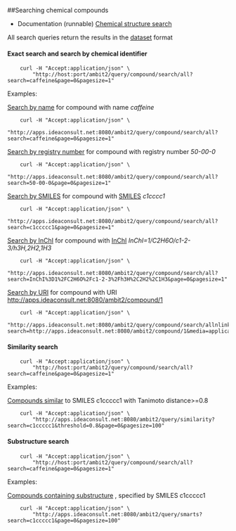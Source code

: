 ##Searching chemical compounds

* Documentation (runnable) [Chemical structure search](http://ideaconsult.github.io/examples-ambit/apidocs/#!/compound_0)

All search queries return the results in the [dataset](dataset.md) format 

#### Exact search and search by chemical identifier
````
    curl -H "Accept:application/json" \
        "http://host:port/ambit2/query/compound/search/all?search=caffeine&page=0&pagesize=1" 
````

Examples:

[Search by name](http://apps.ideaconsult.net:8080/ambit2/query/compound/search/all?search=caffeine&media=application/json&page=0&pagesize=1) for compound with name *caffeine*
````
    curl -H "Accept:application/json" \
        "http://apps.ideaconsult.net:8080/ambit2/query/compound/search/all?search=caffeine&page=0&pagesize=1" 
````

[Search by registry number](http://apps.ideaconsult.net:8080/ambit2/query/compound/search/all?search=50-00-0&media=application/json&page=0&pagesize=1) for compound with registry number *50-00-0*
````
    curl -H "Accept:application/json" \
        "http://apps.ideaconsult.net:8080/ambit2/query/compound/search/all?search=50-00-0&page=0&pagesize=1" 
````

[Search by SMILES](http://apps.ideaconsult.net:8080/ambit2/query/compound/search/all?search=c1ccccc1&media=application/json&page=0&pagesize=1) for compound with [SMILES](http://en.wikipedia.org/wiki/Simplified_molecular-input_line-entry_system) *c1cccc1*
````
    curl -H "Accept:application/json" \
        "http://apps.ideaconsult.net:8080/ambit2/query/compound/search/all?search=c1ccccc1&page=0&pagesize=1" 
````

[Search by InChI](http://apps.ideaconsult.net:8080/ambit2/query/compound/search/all?search=InChI%3D1%2FC2H6O%2Fc1-2-3%2Fh3H%2C2H2%2C1H3&media=application/json&page=0&pagesize=1) for compound with [InChI](http://en.wikipedia.org/wiki/International_Chemical_Identifier) *InChI=1/C2H6O/c1-2-3/h3H,2H2,1H3*
````
    curl -H "Accept:application/json" \
        "http://apps.ideaconsult.net:8080/ambit2/query/compound/search/all?search=InChI%3D1%2FC2H6O%2Fc1-2-3%2Fh3H%2C2H2%2C1H3&page=0&pagesize=1" 
````

[Search by URI](http://apps.ideaconsult.net:8080/ambit2/query/compound/search/allnlinks?search=http://apps.ideaconsult.net:8080/ambit2/compound/1&media=application/json&page=0&pagesize=1) for compound with URI http://apps.ideaconsult.net:8080/ambit2/compound/1
````
    curl -H "Accept:application/json" \
        "http://apps.ideaconsult.net:8080/ambit2/query/compound/search/allnlinks?search=http://apps.ideaconsult.net:8080/ambit2/compound/1&media=application/json&page=0&pagesize=1" 
````

#### Similarity search
````
    curl -H "Accept:application/json" \
        "http://host:port/ambit2/query/compound/search/all?search=caffeine&page=0&pagesize=1" 
````

Examples:

[Compounds similar](http://apps.ideaconsult.net:8080/ambit2/query/similarity?search=c1ccccc1&threshold=0.8&page=0&pagesize=100&media=application/json) to SMILES c1ccccc1 with Tanimoto distance>=0.8
````
    curl -H "Accept:application/json" \
        "http://apps.ideaconsult.net:8080/ambit2/query/similarity?search=c1ccccc1&threshold=0.8&page=0&pagesize=100" 
````

#### Substructure search
````
    curl -H "Accept:application/json" \
        "http://host:port/ambit2/query/compound/search/all?search=caffeine&page=0&pagesize=1" 
````

Examples:

[Compounds containing substructure](http://apps.ideaconsult.net:8080/ambit2/query/smarts?search=c1ccccc1&page=0&pagesize=100&media=application/json) , specified by SMILES c1ccccc1
````
    curl -H "Accept:application/json" \
        "http://apps.ideaconsult.net:8080/ambit2/query/smarts?search=c1ccccc1&page=0&pagesize=100" 
````
